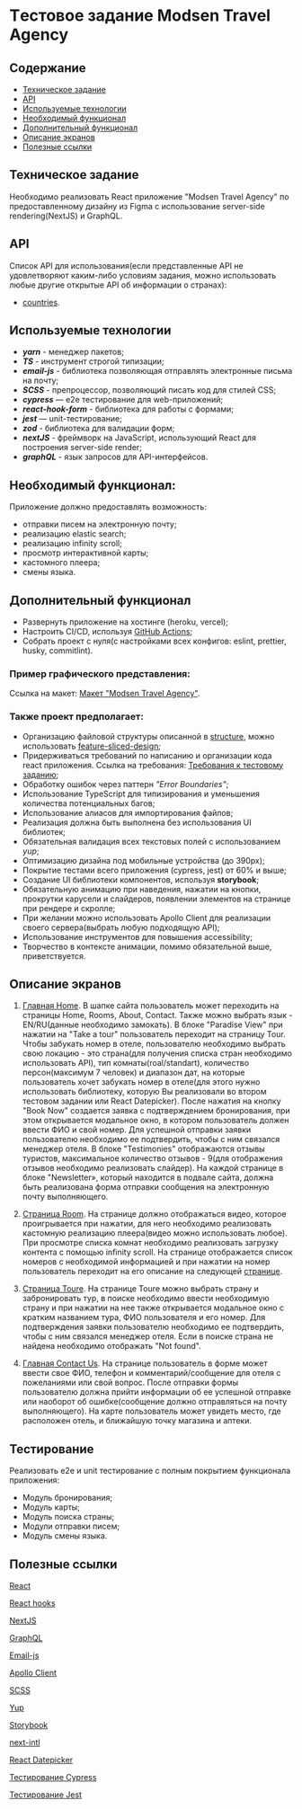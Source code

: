 # Tестовое задание Modsen Travel Agency

## Содержание

- [Техническое задание](#Техническое-задание)
- [API](#API)
- [Используемые технологии](#Используемые-технологии)
- [Необходимый функционал](#Необходимый-функционал)
- [Дополнительный функционал](#Дополнительный-функционал)
- [Описание экранов](#Описание-экранов)
- [Полезные ссылки](#Полезные-ссылки)

## Техническое задание

Необходимо реализовать React приложение "Modsen Travel Agency" по предоставленному дизайну из Figma с использование server-side rendering(NextJS) и GraphQL.

## API

Список API для использования(если представленные API не удовлетворяют каким-либо условиям задания, можно использовать любые другие открытые API об информации о странах):

- [countries](https://github.com/trevorblades/countries).

## Используемые технологии

- **_yarn_** - менеджер пакетов;
- **_TS_** - инструмент строгой типизации;
- **_email-js_** - библиотека позволяющая отправлять электронные письма на почту;
- **_SCSS_** - препроцессор, позволяющий писать код для стилей CSS;
- **_cypress_** — e2e тестирование для web-приложений;
- **_react-hook-form_** - библиотека для работы с формами;
- **_jest_** — unit-тестирование;
- **_zod_** - библиотека для валидации форм;
- **_nextJS_** - фреймворк на JavaScript, использующий React для построения server-side render;
- **_graphQL_** - язык запросов для API-интерфейсов.

## Необходимый функционал:

Приложение должно предоставлять возможность:

- отправки писем на электронную почту;
- реализацию elastic search;
- реализацию infinity scroll;
- просмотр интерактивной карты;
- кастомного плеера;
- смены языка.

## Дополнительный функционал

- Развернуть приложение на хостинге (heroku, vercel);
- Настроить CI/CD, используя [GitHub Actions](https://github.com/features/actions);
- Собрать проект с нуля(с настройками всех конфигов: eslint, prettier, husky, commitlint).

### Пример графического представления:

Ссылка на макет: [Макет "Modsen Travel Agency"](<https://пwww.figma.com/file/XunNnW33P0nEY8yq5hHbrm/Hotel-website-%2B-mobile-app-(Community)?type=design&node-id=19-10&mode=design&t=wKeFVSJX4nWQ7F0r-0>).

### Также проект предполагает:

- Организацию файловой структуры описанной в [structure](https://github.com/mkrivel/structure), можно использовать [feature-sliced-design](https://feature-sliced.design/);
- Придерживаться требований по написанию и организации кода react приложения. Ссылка на требования: [Требования к тестовому заданию](https://github.com/annaprystavka/requirements);
- Обработку ошибок через паттерн _"Error Boundaries"_;
- Использование TypeScript для типизирования и уменьшения количества потенциальных багов;
- Использование алиасов для импортирования файлов;
- Реализация должна быть выполнена без использования UI библиотек;
- Обязательная валидация всех текстовых полей с использованием _yup_;
- Оптимизацию дизайна под мобильные устройства (до 390px);
- Покрытие тестами всего приложения (cypress, jest) от 60% и выше;
- Создание UI библиотеки компонентов, используя **storybook**;
- Обязательную анимацию при наведения, нажатии на кнопки, прокрутки карусели и слайдеров, появлении элементов на странице при рендере и скролле;
- При желании можно использовать Apollo Client для реализации своего сервера(выбрать любую подходящую API);
- Использование инструментов для повышения accessibility;
- Творчество в контексте анимации, помимо обязательной выше, приветствуется.

## Описание экранов

1. [Главная Home](<https://www.figma.com/file/XunNnW33P0nEY8yq5hHbrm/Hotel-website-%2B-mobile-app-(Community)?type=design&node-id=306-854&mode=design&t=wKeFVSJX4nWQ7F0r-0>).
   В шапке сайта пользователь может переходить на страницы Home, Rooms, About, Contact. Также можно выбрать язык - EN/RU(данные необходимо замокать). В блоке "Paradise View" при нажатии на "Take a tour" пользователь переходит на страницу Tour. Чтобы забукать номер в отеле, пользователю необходимо выбрать свою локацию - это страна(для получения списка стран необходимо использовать API), тип комнаты(roal/standart), количество персон(максимум 7 человек) и диапазон дат, на которые пользователь хочет забукать номер в отеле(для этого нужно использовать библиотеку, которую Вы реализовали во втором тестовом задании или React Datepicker). После нажатия на кнопку "Book Now" создается заявка с подтверждением бронирования, при этом открывается модальное окно, в котором пользователь должен ввести ФИО и свой номер. Для успешной отправки заявки пользователю необходимо ее подтвердить, чтобы с ним связался менеджер отеля.
   В блоке "Testimonies" отображаются отзывы туристов, максимальное количество отзывов - 9(для отображения отзывов необходимо реализовать слайдер).
   На каждой странице в блоке "Newsletter», который находится в подвале сайта, должна быть реализована форма отправки сообщения на электронную почту выполняющего.

2. [Страница Room](<https://www.figma.com/file/XunNnW33P0nEY8yq5hHbrm/Hotel-website-%2B-mobile-app-(Community)?type=design&node-id=266-27&mode=design&t=wKeFVSJX4nWQ7F0r-0>).
   На странице должно отображаться видео, которое проигрывается при нажатии, для него необходимо реализовать кастомную реализацию плеера(видео можно использовать любое). При просмотре списка комнат необходимо реализовать загрузку контента с помощью infinity scroll.
   На странице отображается список номеров с необходимой информацией и при нажатии на номер пользователь переходит на его описание на следующей [странице](<https://www.figma.com/file/XunNnW33P0nEY8yq5hHbrm/Hotel-website-%2B-mobile-app-(Community)?type=design&node-id=928-647&mode=design&t=wKeFVSJX4nWQ7F0r-0>).

3. [Страница Toure](<https://www.figma.com/file/XunNnW33P0nEY8yq5hHbrm/Hotel-website-%2B-mobile-app-(Community)?type=design&node-id=920-53&mode=design&t=wKeFVSJX4nWQ7F0r-0>).
   На странице Toure можно выбрать страну и забронировать тур, в поиске необходимо ввести необходимую страну и при нажатии на нее также открывается модальное окно с кратким названием тура, ФИО пользователя и его номер. Для подтверждения заявки пользователю необходимо ее подтвердить, чтобы с ним связался менеджер отеля. Если в поиске страна не найдена необходимо отображать "Not found".

4. [Главная Contact Us](<https://www.figma.com/file/XunNnW33P0nEY8yq5hHbrm/Hotel-website-%2B-mobile-app-(Community)?type=design&node-id=323-1069&mode=design&t=wKeFVSJX4nWQ7F0r-0>).
   На странице пользователь в форме может ввести свое ФИО, телефон и комментарий/сообщение для отеля с пожеланиями или свой вопрос. После отправки формы пользователю должна прийти информации об ее успешной отправке или наоборот об ошибке(сообщение должно отправляться на почту выполняющего). На карте пользователь может увидеть место, где расположен отель, и ближайшую точку магазина и аптеки.

## Тестирование

Реализовать e2e и unit тестирование c полным покрытием функционала приложения:

- Модуль бронирования;
- Модуль карты;
- Модуль поиска страны;
- Модули отправки писем;
- Модуль смены языка.

## Полезные ссылки

[React](https://reactjs.org/docs/getting-started.html)

[React hooks](https://reactjs.org/docs/hooks-intro.html)

[NextJS](https://nextjs.org/docs)

[GraphQL](https://graphql.org/)

[Email-js](https://www.emailjs.com/docs/examples/reactjs/)

[Apollo Client](https://www.apollographql.com/docs/react/)

[SCSS](https://sass-lang.com/documentation/)

[Yup](https://www.npmjs.com/package/yup)

[Storybook](https://dev.to/iamrishupatel/how-to-create-a-react-component-library-using-storybook-typescript-scss-and-rollup-4pin)

[next-intl](https://next-intl-docs.vercel.app/)

[React Datepicker](https://reactdatepicker.com/)

[Тестирование Cypress](https://docs.cypress.io/guides/overview/why-cypress.html#In-a-nutshell)

[Тестирование Jest](https://jestjs.io/ru/docs/getting-started)
